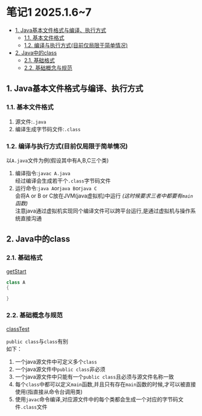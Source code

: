 # 笔记1 2025.1.6~7

- [1. Java基本文件格式与编译、执行方式](#1-java基本文件格式与编译执行方式)
  - [1.1. 基本文件格式](#11-基本文件格式)
  - [1.2. 编译与执行方式(目前仅局限于简单情况)](#12-编译与执行方式目前仅局限于简单情况)
- [2. Java中的class](#2-java中的class)
  - [2.1. 基础格式](#21-基础格式)
  - [2.2. 基础概念与规范](#22-基础概念与规范)

## 1. Java基本文件格式与编译、执行方式

### 1.1. 基本文件格式

1. 源文件:`.java`
2. 编译生成字节码文件:`.class`

### 1.2. 编译与执行方式(目前仅局限于简单情况)

以`A.java`文件为例(假设其中有A,B,C三个类)

1. 编译指令:```javac A.java```  
    经过编译会生成若干个`.class`字节码文件
2. 运行命令:```java A```or```java B```or```java C```  
    会将A or B or C放在JVM(java虚拟机)中运行 *(这时候要求三者中都要有`main`函数)*  
    注意java通过虚拟机实现同个编译文件可以跨平台运行,是通过虚拟机与操作系统直接沟通  

## 2. Java中的class

### 2.1. 基础格式

[getStart](../1_code/1_1_basicGrammar/getStarted.java)  

```java
class A
{

}
```

### 2.2. 基础概念与规范

[classTest](../1_code/1_1_basicGrammar/classTest.java)  

`public class`与`class`有别  
如下：  

1. 一个java源文件中可定义多个`class`  
2. 一个java源文件中`public class`非必须
3. 一个java源文件中只能有一个`public class`且必须与源文件名称一致  
4. 每个`class`中都可以定义`main`函数,并且只有存在`main`函数的时候,才可以被直接使用(指直接从命令台调用类)  
5. 使用`javac`命令编译,对应源文件中的每个类都会生成一个对应的字节码文件`.class`文件  
